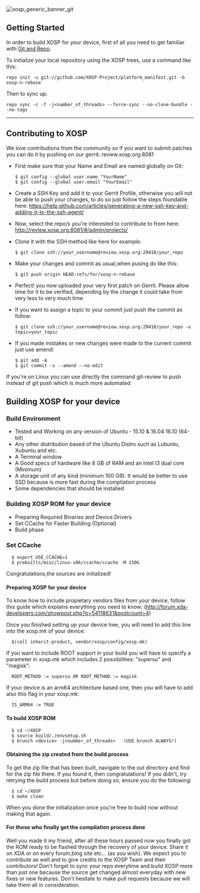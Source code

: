 ![xosp_generic_banner_git](https://cloud.githubusercontent.com/assets/6454841/23626424/28747708-02ad-11e7-8517-4e3de44ea473.png)

Getting Started
---------------
In order to build XOSP for your device, first of all you need to get familiar
with [Git and Repo](http://source.android.com/source/version-control.html).

To initialize your local repository using the XOSP trees, use a command like this:

    repo init -u git://github.com/XOSP-Project/platform_manifest.git -b xosp-n-rebase
    
Then to sync up:

    repo sync -c -f -j<number_of_threads> --force-sync --no-clone-bundle --no-tags

--------

## Contributing to XOSP

We love contributions from the community so if you want to submit patches you can do it by pushing on our gerrit: review.xosp.org:8081

- First make sure that your Name and Email are named globally on Git: 

      $ git config --global user.name "YourName"
      $ git config --global user.email "YourEmail"

- Create a SSH Key and add it to your Gerrit Profile, otherwise you will not be able to push your changes, to do so just follow the steps foundable here: https://help.github.com/articles/generating-a-new-ssh-key-and-adding-it-to-the-ssh-agent/
- Now, select the repo/s you're interested to contribute to from here: http://review.xosp.org:8081/#/admin/projects/
- Clone it with the SSH method like here for example:

      $ git clone ssh://your_username@review.xosp.org:29418/your_repo

- Make your changes and commit as usual,when pusing do like this:

      $ git push origin HEAD:refs/for/xosp-n-rebase

- Perfect! you now uploaded your very first patch on Gerrit. Please allow time for it to be verified, depending by the change it could take from very less to very much time

- If you want to assign a topic to your commit just push the commit as follow:

      $ git clone ssh://your_username@review.xosp.org:29418/your_repo -o topic=your_topic

- If you made mistakes or new changes were made to the current commit just use amend:

      $ git add -A
      $ git commit -s --amend --no-edit

If you're on Linux you can use directly the command git-review to push instead of git push which is much more automated

## Building XOSP for your device

### Build Environment

- Tested and Working on any version of Ubuntu - 15.10 & 16.04 16.10 (64-bit)
- Any other distribution based of the Ubuntu Distro such as Lubuntu, Xubuntu and etc.
- A Terminal window
- A Good specs of hardware like 8 GB of RAM and an Intel I3 dual core (Minimum)
- A storage unit of any kind (minimum 100 GB). It would be better to use SSD because is more fast during the compliation process
- Some dependencies that should be installed

### Building XOSP ROM for your device
- Preparing Required Binaries and Device Drivers
- Set CCache for Faster Building (Optional)
- Build phase

### Set CCache

      $ export USE_CCACHE=1
      $ prebuilts/misc/linux-x86/ccache/ccache -M 150G

Congratulations,the sources are initialized! 

#### Preparing XOSP for your device
To know how to include propietary vendors files from your device, follow this guide which explains everything you need to know: (http://forum.xda-developers.com/showpost.php?p=54118631&postcount=4)


Once you finished setting up your device tree, you will need to add this line into the xosp.mk of your device:

      $(call inherit-product, vendor/xosp/config/xosp.mk)

If you want to include ROOT support in your build you will have to specify a parameter in xosp.mk which includes 2 possibilities: "supersu" and "magisk":

      ROOT_METHOD := supersu OR ROOT_METHOD := magisk
	  
If your device is an arm64 architecture based one, then you will have to add also this flag in your xosp.mk:

      IS_ARM64 := TRUE


#### To build XOSP ROM

      $ cd ~/XOSP
      $ source build/./envsetup.sh
      $ brunch <device> -j<number_of_threads>   (USE brunch ALWAYS!)

#### Obtaining the zip created from the build process
To get the zip file that has been built, navigate to the out directory and find for the zip file there. If you found it, then congratulations! If you didn't, try retrying the build process but before doing so, ensure you do the following:

      $ cd ~/XOSP
      $ make clean

When you done the initialization once you're free to build now without making that again.

#### For those who finally get the compilation process done
Well you made it my friend, after all these hours passed now you finally got the ROM ready to be flashed through the recovery of your device. Share it on XDA or on every forum,blog site etc... (as you wish). 
We expect you to contribute as well and to give credits to the XOSP Team and their contributors! Don't forget to sync your repo everytime and build XOSP more than just one because the source get changed almost everyday with new fixes or new features. Don't hesitate to make pull requests because we will take them all in consideration.
